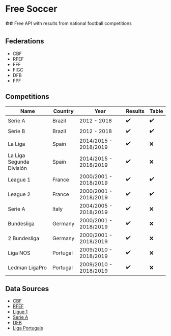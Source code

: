 # Free Soccer

:soccer::soccer: Free API with results from national football competitions

## Federations

* CBF
* RFEF
* FFF
* FIGC
* DFB
* FPF

## Competitions

Name | Country | Year | Results | Table
------------ | ------------- | ------------- | ------------- | -------------
Série A | Brazil | 2012 - 2018 | :heavy_check_mark: | :heavy_check_mark:
Série B | Brazil | 2012 - 2018 | :heavy_check_mark: | :heavy_check_mark:
La Liga | Spain | 2014/2015 - 2018/2019 | :heavy_check_mark: | :x:
La Liga Segunda División | Spain | 2014/2015 - 2018/2019 | :heavy_check_mark: | :x:
League 1 | France | 2000/2001 - 2018/2019 | :heavy_check_mark: | :heavy_check_mark:
League 2 | France | 2000/2001 - 2018/2019 | :heavy_check_mark: | :heavy_check_mark:
Serie A | Italy | 2004/2005 - 2018/2019 | :heavy_check_mark: | :x:
Bundesliga | Germany | 2000/2001 - 2018/2019 | :heavy_check_mark: | :x:
2 Bundesliga | Germany | 2000/2001 - 2018/2019 | :heavy_check_mark: | :x:
Liga NOS | Portugal | 2009/2010 - 2018/2019 | :heavy_check_mark: | :x:
Ledman LigaPro | Portugal | 2009/2010 - 2018/2019 | :heavy_check_mark: | :x:

## Data Sources

* [CBF](http://cbf.com.br/)
* [RFEF](http://www.rfef.es/)
* [Ligue 1](https://www.ligue1.com/)
* [Serie A](http://www.legaseriea.it/)
* [DFB](https://www.dfb.de/)
* [Liga Portugals](http://ligaportugal.pt/)